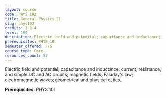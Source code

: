```yaml
---
layout: course
code: PHYS 102
title: General Physics II
slug: phys102
credits: 3-3-4
level: 100
description: Electric field and potential; capacitance and inductance; current, resistance, and simple DC and AC circuits; magnetic fields; Faraday's law; electromagnetic waves; geometrical and physical optics.
prerequisites: PHYS 101
semester_offered: F/S
course_type: Core
resources_count: 52
---
```


Electric field and potential; capacitance and inductance; current, resistance, and simple DC and AC circuits; magnetic fields; Faraday's law; electromagnetic waves; geometrical and physical optics.

**Prerequisites:** PHYS 101